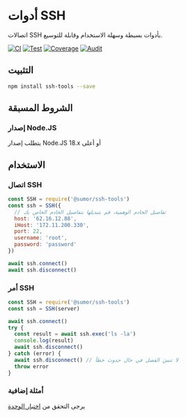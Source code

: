# أدوات SSH

اتصالات SSH بأدوات بسيطة وسهلة الاستخدام وقابلة للتوسيع.

[![CI](https://github.com/sumor-cloud/ssh-tools/actions/workflows/ci.yml/badge.svg)](https://github.com/sumor-cloud/ssh-tools/actions/workflows/ci.yml)
[![Test](https://github.com/sumor-cloud/ssh-tools/actions/workflows/ut.yml/badge.svg)](https://github.com/sumor-cloud/ssh-tools/actions/workflows/ut.yml)
[![Coverage](https://github.com/sumor-cloud/ssh-tools/actions/workflows/coverage.yml/badge.svg)](https://github.com/sumor-cloud/ssh-tools/actions/workflows/coverage.yml)
[![Audit](https://github.com/sumor-cloud/ssh-tools/actions/workflows/audit.yml/badge.svg)](https://github.com/sumor-cloud/ssh-tools/actions/workflows/audit.yml)

## التثبيت

```bash
npm install ssh-tools --save
```

## الشروط المسبقة

### إصدار Node.JS

يتطلب إصدار Node.JS 18.x أو أعلى

## الاستخدام

### اتصال SSH

```javascript
const SSH = require('@sumor/ssh-tools')
const ssh = SSH({
  // تفاصيل الخادم الوهمية، قم بتبديلها بتفاصيل الخادم الخاص بك
  host: '62.16.12.88',
  iHost: '172.11.200.330',
  port: 22,
  username: 'root',
  password: 'password'
})

await ssh.connect()
await ssh.disconnect()
```

### أمر SSH

```javascript
const SSH = require('@sumor/ssh-tools')
const ssh = SSH(server)

await ssh.connect()
try {
  const result = await ssh.exec('ls -la')
  console.log(result)
  await ssh.disconnect()
} catch (error) {
  await ssh.disconnect() // لا تنسَ الفصل في حال حدوث خطأ
  throw error
}
```

### أمثلة إضافية

يرجى التحقق من [اختبار الوحدة](https://github.com/sumor-cloud/ssh-tools/tree/main/test)

